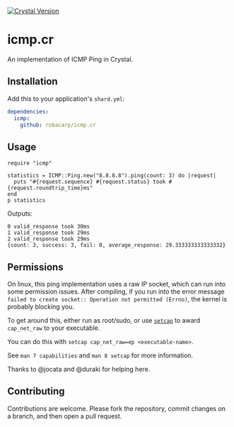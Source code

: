 [![Crystal Version](https://img.shields.io/badge/crystal-0.34-blueviolet.svg?longCache=true&style=for-the-badge)](https://crystal-lang.org/)

# icmp.cr

An implementation of ICMP Ping in Crystal.

## Installation

Add this to your application's `shard.yml`:

```yaml
dependencies:
  icmp:
    github: robacarp/icmp.cr
```

## Usage

```crystal
require "icmp"

statistics = ICMP::Ping.new("8.8.8.8").ping(count: 3) do |request|
  puts "#{request.sequence} #{request.status} took #{request.roundtrip_time}ms"
end
p statistics
```

Outputs:
```
0 valid_response took 30ms
1 valid_response took 29ms
2 valid_response took 29ms
{count: 3, success: 3, fail: 0, average_response: 29.333333333333332}
```

## Permissions

On linux, this ping implementation uses a raw IP socket, which can run into some permission issues. After compiling, if you run into the error message `failed to create socket:: Operation not permitted (Errno)`, the kernel is probably blocking you.

To get around this, either run as root/sudo, or use [`setcap`](https://linux.die.net/man/8/setcap) to award `cap_net_raw` to your executable.

You can do this with `setcap cap_net_raw=ep <executable-name>`.

See `man 7 capabilities` and `man 8 setcap` for more information.

Thanks to @jocata and @duraki for helping here.

## Contributing

Contributions are welcome. Please fork the repository, commit changes on a branch, and then open a pull request.
